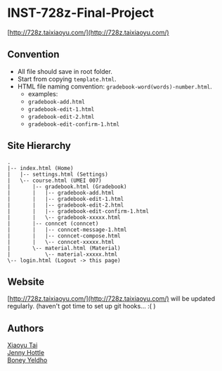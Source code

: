 # INST-728z-Final-Project
[http://728z.taixiaoyu.com/](http://728z.taixiaoyu.com/)

## Convention

- All file should save in root folder.
- Start from copying `template.html`.
- HTML file naming convention: `gradebook-word(words)-number.html`.
    - examples:
    - `gradebook-add.html`
    - `gradebook-edit-1.html`
    - `gradebook-edit-2.html`
    - `gradebook-edit-confirm-1.html`


## Site Hierarchy

```
.
|-- index.html (Home)
|   |-- settings.html (Settings)
|   \-- course.html (UMEI 007)
|       |-- gradebook.html (Gradebook)
|       |   |-- gradebook-add.html
|       |   |-- gradebook-edit-1.html
|       |   |-- gradebook-edit-2.html
|       |   |-- gradebook-edit-confirm-1.html
|       |   \-- gradebook-xxxxx.html
|       |-- conncet (conncet)
|       |   |-- conncet-message-1.html
|       |   |-- conncet-compose.html
|       |   \-- conncet-xxxxx.html
|       \-- material.html (Material)
|           \-- material-xxxxx.html
\-- login.html (Logout -> this page)
```


## Website

[http://728z.taixiaoyu.com/](http://728z.taixiaoyu.com/) will be updated regularly. (haven't got time to set up git hooks... :( )


## Authors

<a href="http://taixiaoyu.com/" target="_blank">Xiaoyu Tai</a> <br>
<a href="https://jennyhottle.com/" target="_blank">Jenny Hottle</a> <br>
<a href="http://www.boneyeldho.com/" target="_blank">Boney Yeldho</a>
